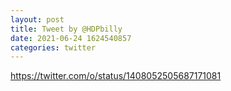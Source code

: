 ```yaml
--- 
layout: post 
title: Tweet by @HDPbilly 
date: 2021-06-24 1624540857 
categories: twitter 
--- 
```

https://twitter.com/o/status/1408052505687171081